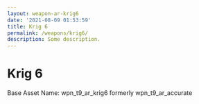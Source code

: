 ```yaml
---
layout: weapon-ar-krig6
date: '2021-08-09 01:53:59'
title: Krig 6
permalink: /weapons/krig6/
description: Some description.
---
```


# Krig 6

Base Asset Name: wpn_t9_ar_krig6 formerly wpn_t9_ar_accurate